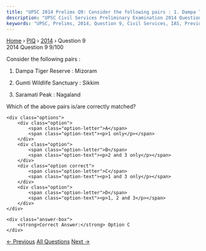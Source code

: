 ```yaml
---
title: "UPSC 2014 Prelims Q9: Consider the following pairs : 1. Dampa Tiger Reserve : Mizo..."
description: "UPSC Civil Services Preliminary Examination 2014 Question 9 with options and answer"
keywords: "UPSC, Prelims, 2014, Question 9, Civil Services, IAS, Previous Year Questions"
---
```


<nav class="breadcrumb">
    <a href="../../">Home</a>
    <span>›</span>
    <a href="../">PIQ</a>
    <span>›</span>
    <a href="./">2014</a>
    <span>›</span>
    <span>Question 9</span>
</nav>

<div class="question-header">
    <div class="question-meta">
        <span class="year-badge">2014</span>
        <span class="question-number">Question 9</span>
        <span class="progress">9/100</span>
    </div>
    <div class="progress-bar">
        <div class="progress-fill" style="width: 9.0%"></div>
    </div>
</div>

<div class="question-content">
    <div class="question-text">
        <p>Consider the following pairs :</p>
<ol>
<li>
<p>Dampa Tiger Reserve : Mizoram</p>
</li>
<li>
<p>Gumti Wildlife Sanctuary : Sikkim</p>
</li>
<li>
<p>Saramati Peak : Nagaland</p>
</li>
</ol>
<p>Which of the above pairs is/are correctly matched?</p>
    </div>
    
    <div class="options">
        <div class="option">
            <span class="option-letter">A</span>
            <span class="option-text"><p>1 only</p></span>
        </div>
        <div class="option">
            <span class="option-letter">B</span>
            <span class="option-text"><p>2 and 3 only</p></span>
        </div>
        <div class="option correct">
            <span class="option-letter">C</span>
            <span class="option-text"><p>1 and 3 only</p></span>
        </div>
        <div class="option">
            <span class="option-letter">D</span>
            <span class="option-text"><p>1, 2 and 3</p></span>
        </div>
    </div>

    <div class="answer-box">
        <strong>Correct Answer:</strong> Option C
    </div>
</div>

<div class="question-nav">
    <a href="../q008-consider-the-following-languages-1-gujarati-2-kann/" class="nav-btn prev">← Previous</a>
    <a href="../" class="nav-btn center">All Questions</a>
    <a href="../q010-with-reference-to-a-conservation-organization-call/" class="nav-btn next">Next →</a>
</div>
